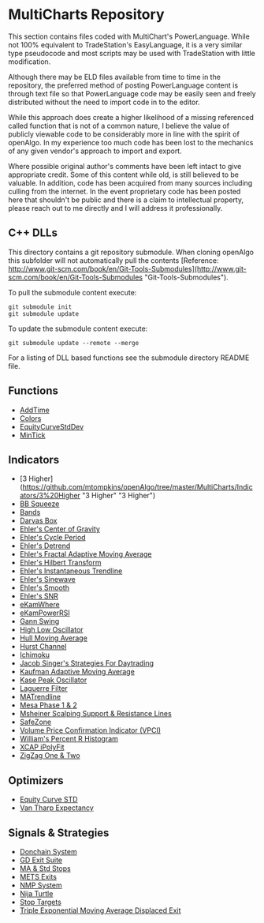 # MultiCharts Repository #
This section contains files coded with MultiChart's PowerLanguage. While not 100% equivalent to TradeStation's EasyLanguage, it is a very similar type pseudocode and most scripts may be used with TradeStation with little modification.

Although there may be ELD files available from time to time in the repository, the preferred method of posting PowerLanguage content is through text file so that PowerLanguage code may be easily seen and freely distributed without the need to import code in to the editor.  

While this approach does create a higher likelihood of a missing referenced called function that is not of a common nature, I believe the value of publicly viewable code to be considerably more in line with the spirit of openAlgo. In my experience too much code has been lost to the mechanics of any given vendor's approach to import and export.

Where possible original author's comments have been left intact to give appropriate credit. Some of this content while old, is still believed to be valuable. In addition, code has been acquired from many sources including culling from the internet. In the event proprietary code has been posted here that shouldn't be public and there is a claim to intellectual property, please reach out to me directly and I will address it professionally.

## C++ DLLs
This directory contains a git repository submodule. When cloning openAlgo this subfolder will not automatically pull the contents [Reference: http://www.git-scm.com/book/en/Git-Tools-Submodules](http://www.git-scm.com/book/en/Git-Tools-Submodules "Git-Tools-Submodules"). 

To pull the submodule content execute:

    git submodule init
    git submodule update

To update the submodule content execute:

	git submodule update --remote --merge
For a listing of DLL based functions see the submodule directory README file.

## Functions ##
- [AddTime](https://github.com/mtompkins/openAlgo/tree/master/MultiCharts/Functions/AddTime "AddTime")
- [Colors](https://github.com/mtompkins/openAlgo/tree/master/MultiCharts/Functions/Colors "Colors")
- [EquityCurveStdDev](https://github.com/mtompkins/openAlgo/tree/master/MultiCharts/Functions/EquityCurveStdDev "EquityCurveStdDev")
- [MinTick](https://github.com/mtompkins/openAlgo/tree/master/MultiCharts/Functions/MinTick "MinTick")

## Indicators ##
- [3 Higher](https://github.com/mtompkins/openAlgo/tree/master/MultiCharts/Indicators/3%20Higher "3 Higher" "3 Higher")
- [BB Squeeze](https://github.com/mtompkins/openAlgo/tree/master/MultiCharts/Indicators/BB%20Squeeze "BB Squeeze") 
- [Bands](https://github.com/mtompkins/openAlgo/tree/master/MultiCharts/Indicators/Bands "Bands")
- [Darvas Box](https://github.com/mtompkins/openAlgo/tree/master/MultiCharts/Indicators/Darvas%20Box "Darvas Box")
- [Ehler's Center of Gravity](https://github.com/mtompkins/openAlgo/tree/master/MultiCharts/Indicators/Ehlers%20Center%20of%20Gravity "Ehler's Center of Gravity")
- [Ehler's Cycle Period](https://github.com/mtompkins/openAlgo/tree/master/MultiCharts/Indicators/Ehlers%20Cycle%20Period "Ehler's Cycle Period")
- [Ehler's Detrend](https://github.com/mtompkins/openAlgo/tree/master/MultiCharts/Indicators/Ehlers%20Detrend "Ehler's Detrend")
- [Ehler's Fractal Adaptive Moving Average](https://github.com/mtompkins/openAlgo/tree/master/MultiCharts/Indicators/Ehlers%20Fractal%20Adaptive%20Moving%20Average "Ehler's FRAMA")
- [Ehler's Hilbert Transform](https://github.com/mtompkins/openAlgo/tree/master/MultiCharts/Indicators/Ehlers%20Hilbert%20Transform "Ehler's Hilbert Transform")
- [Ehler's Instantaneous Trendline](https://github.com/mtompkins/openAlgo/tree/master/MultiCharts/Indicators/Ehlers%20Instantaneous%20Trendline "Ehler's Instantaneous Trendline")
- [Ehler's Sinewave](https://github.com/mtompkins/openAlgo/tree/master/MultiCharts/Indicators/Ehlers%20Sinewave "Ehler's Sinewave")
- [Ehler's Smooth](https://github.com/mtompkins/openAlgo/tree/master/MultiCharts/Indicators/Ehlers%20Smooth "Ehler's Smooth")
- [Ehler's SNR](https://github.com/mtompkins/openAlgo/tree/master/MultiCharts/Indicators/Ehlers%20SNR "Ehler's SNR")
- [eKamWhere](https://github.com/mtompkins/openAlgo/tree/master/MultiCharts/Indicators/eKamWhere "eKamWhere")
- [eKamPowerRSI](https://github.com/mtompkins/openAlgo/tree/master/MultiCharts/Indicators/eKamPowerRSI "eKamPowerRSI")
- [Gann Swing](https://github.com/mtompkins/openAlgo/tree/master/MultiCharts/Indicators/Gann%20Swing "Gann Swing")
- [High Low Oscillator](https://github.com/mtompkins/openAlgo/tree/master/MultiCharts/Indicators/High%20Low%20Oscillator "High Low Oscillator")
- [Hull Moving Average](https://github.com/mtompkins/openAlgo/tree/master/MultiCharts/Indicators/Hull%20Moving%20Average "Hull Moving Average")
- [Hurst Channel](https://github.com/mtompkins/openAlgo/tree/master/MultiCharts/Indicators/Hurst%20Channel "Hurst Channel")
- [Ichimoku](https://github.com/mtompkins/openAlgo/tree/master/MultiCharts/Indicators/Ichimoku "Ichimoku")
- [Jacob Singer's Strategies For Daytrading](https://github.com/mtompkins/openAlgo/tree/master/MultiCharts/Indicators/Jacob%20Singer's%20Strategies%20For%20Daytrading "Jacob Singer's Strategies For Daytrading")
- [Kaufman Adaptive Moving Average](https://github.com/mtompkins/openAlgo/tree/master/MultiCharts/Indicators/Kaufman%20Adaptive%20Moving%20Average "Kaufman Adaptive Moving Average")
- [Kase Peak Oscillator](https://github.com/mtompkins/openAlgo/tree/master/MultiCharts/Indicators/Kase%20Peak%20Oscillator "Kase Peak Oscillator")
- [Laguerre Filter](https://github.com/mtompkins/openAlgo/tree/master/MultiCharts/Indicators/Laguerre%20Filter%201%20%26%202 "Laguerre Filter 1 & 2")
- [MATrendline](https://github.com/mtompkins/openAlgo/tree/master/MultiCharts/Indicators/MATrendline "MATrendline")
- [Mesa Phase 1 & 2](https://github.com/mtompkins/openAlgo/tree/master/MultiCharts/Indicators/Mesa%20Phase%201%20%26%202 "Mesa Phase 1 & 2")
- [Msheiner Scalping Support & Resistance Lines](https://github.com/mtompkins/openAlgo/tree/master/MultiCharts/Indicators/Msheiner%20Scalping%20Support%20%26%20Resistance%20Lines "Msheiner Scalping Support & Resistance Lines")
- [SafeZone](https://github.com/mtompkins/openAlgo/tree/master/MultiCharts/Indicators/SafeZone "SafeZone")
- [Volume Price Confirmation Indicator (VPCI)](https://github.com/mtompkins/openAlgo/tree/master/MultiCharts/Indicators/VPCI "Volume Price Confirmation Indicator (VPCI)")
- [William's Percent R Histogram](https://github.com/mtompkins/openAlgo/tree/master/MultiCharts/Indicators/W%25R%20Histogram "William's Percent R Histogram")
- [XCAP iPolyFit](https://github.com/mtompkins/openAlgo/tree/master/MultiCharts/Indicators/XCAP%20iPolyFit "XCAP iPolyFit")
- [ZigZag One & Two](https://github.com/mtompkins/openAlgo/tree/master/MultiCharts/Indicators/ZigZag%20One%20%26%20Two "ZigZag One & Two")

## Optimizers ##
- [Equity Curve STD](https://github.com/mtompkins/openAlgo/tree/master/MultiCharts/Optimizations/Equity%20Curve%20STD "Equity Curve STD")
-  [Van Tharp Expectancy](https://github.com/mtompkins/openAlgo/tree/master/MultiCharts/Optimizations/Van%20Tharp%20Expectancy "Van Tharp Expectancy")

## Signals & Strategies ##
- [Donchain System](https://github.com/mtompkins/openAlgo/tree/master/MultiCharts/Signals%20%26%20Strategies/Donchain%20System "Donchain System")
- [GD Exit Suite](https://github.com/mtompkins/openAlgo/tree/master/MultiCharts/Signals%20%26%20Strategies/GD-exit-suite "GD Exit Suite")
- [MA & Std Stops](https://github.com/mtompkins/openAlgo/tree/master/MultiCharts/Signals%20%26%20Strategies/MA%20%26%20Std%20Stops "MA & Std Stops")
- [METS Exits](https://github.com/mtompkins/openAlgo/tree/master/MultiCharts/Signals%20%26%20Strategies/METS%20Exits "METS Exits")
- [NMP System](https://github.com/mtompkins/openAlgo/tree/master/MultiCharts/Signals%20%26%20Strategies/NMP%20System "NMP System")
- [Nija Turtle](https://github.com/mtompkins/openAlgo/tree/master/MultiCharts/Signals%20%26%20Strategies/Nija%20Turtle "Nija Turtle")
- [Stop Targets](https://github.com/mtompkins/openAlgo/tree/master/MultiCharts/Signals%20%26%20Strategies/Stop%20Targets "Stop Targets")
- [Triple Exponential Moving Average Displaced Exit](https://github.com/mtompkins/openAlgo/tree/master/MultiCharts/Signals%20%26%20Strategies/Triple%20XMA%20Displaced%20Exit "Triple Exponential Moving Average Displaced Exit")